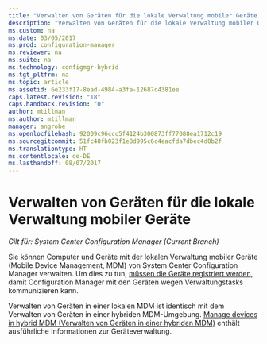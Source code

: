 ```yaml
---
title: "Verwalten von Geräten für die lokale Verwaltung mobiler Geräte | Microsoft-Dokumentation"
description: "Verwalten von Geräten für die lokale Verwaltung mobiler Geräte mit Configuration Manager."
ms.custom: na
ms.date: 03/05/2017
ms.prod: configuration-manager
ms.reviewer: na
ms.suite: na
ms.technology: configmgr-hybrid
ms.tgt_pltfrm: na
ms.topic: article
ms.assetid: 6e233f17-8ead-4984-a3fa-12687c4381ee
caps.latest.revision: "18"
caps.handback.revision: "0"
author: mtillman
ms.author: mtillman
manager: angrobe
ms.openlocfilehash: 92009c96ccc5f4124b300873ff77088ea1712c19
ms.sourcegitcommit: 51fc48fb023f1e8d995c6c4eacfda7dbec4d0b2f
ms.translationtype: HT
ms.contentlocale: de-DE
ms.lasthandoff: 08/07/2017
---
```

# <a name="manage-devices-for-on-premises-mobile-device-management"></a>Verwalten von Geräten für die lokale Verwaltung mobiler Geräte

*Gilt für: System Center Configuration Manager (Current Branch)*

Sie können Computer und Geräte mit der lokalen Verwaltung mobiler Geräte (Mobile Device Management, MDM) von System Center Configuration Manager verwalten. Um dies zu tun, [müssen die Geräte registriert werden](enroll-devices-on-premises-mdm.md), damit Configuration Manager mit den Geräten wegen Verwaltungstasks kommunizieren kann.

Verwalten von Geräten in einer lokalen MDM ist identisch mit dem Verwalten von Geräten in einer hybriden MDM-Umgebung. [Manage devices in hybrid MDM (Verwalten von Geräten in einer hybriden MDM)](wipe-lock-reset-devices.md) enthält ausführliche Informationen zur Geräteverwaltung.
